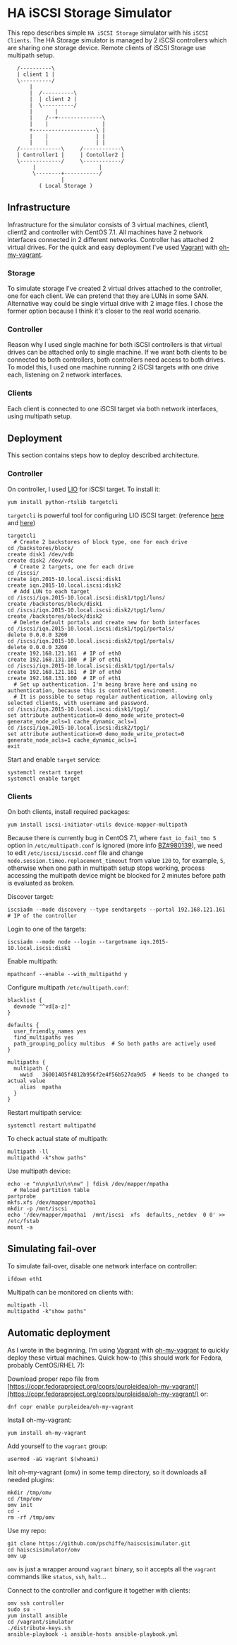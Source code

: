 # HA iSCSI Storage Simulator

This repo describes simple `HA iSCSI Storage` simulator with his `iSCSI Clients`. The HA Storage simulator is managed by 2 iSCSI controllers which are sharing one storage device. Remote clients of iSCSI Storage use multipath setup.

```
   /----------\
   | client 1 |
   \----------/
       |
       |  /----------\
       |  | client 2 |
       |  \----------/
       |       |
       |    /--+--------------\
       |    |                 |
       +--------------------\ |
       |    |               | |
       |    |               | |
   /-------------\     /------------\
   | Controller1 |     | Contoller2 |
   \-------------/     \------------/
        |                    |
        \--------+-----------/
                 |
          ( Local Storage )
```

## Infrastructure

Infrastructure for the simulator consists of 3 virtual machines, client1, client2 and controller with CentOS 7.1. All machines have 2 network interfaces connected in 2 different networks. Controller has attached 2 virtual drives. For the quick and easy deployment I've used [Vagrant](https://www.vagrantup.com/) with [oh-my-vagrant](https://github.com/purpleidea/oh-my-vagrant).

### Storage

To simulate storage I've created 2 virtual drives attached to the controller, one for each client. We can pretend that they are LUNs in some SAN. Alternative way could be single virtual drive with 2 image files. I chose the former option because I think it's closer to the real world scenario.

### Controller

Reason why I used single machine for both iSCSI controllers is that virtual drives can be attached only to single machine. If we want both clients to be connected to both controllers, both controllers need access to both drives. To model this, I used one machine running 2 iSCSI targets with one drive each, listening on 2 network interfaces.

### Clients

Each client is connected to one iSCSI target via both network interfaces, using multipath setup.

## Deployment

This section contains steps how to deploy described architecture.

### Controller

On controller, I used [LIO](http://linux-iscsi.org/wiki/Main_Page) for iSCSI target. To install it:
```
yum install python-rtslib targetcli
```

`targetcli` is powerful tool for configuring LIO iSCSI target: (reference [here](http://linux-iscsi.org/wiki/Targetcli) and [here](http://linux-iscsi.org/wiki/ISCSI))
```
targetcli
  # Create 2 backstores of block type, one for each drive
cd /backstores/block/
create disk1 /dev/vdb
create disk2 /dev/vdc
  # Create 2 targets, one for each drive
cd /iscsi/
create iqn.2015-10.local.iscsi:disk1
create iqn.2015-10.local.iscsi:disk2
  # Add LUN to each target
cd /iscsi/iqn.2015-10.local.iscsi:disk1/tpg1/luns/
create /backstores/block/disk1
cd /iscsi/iqn.2015-10.local.iscsi:disk2/tpg1/luns/
create /backstores/block/disk2
  # Delete default portals and create new for both interfaces
cd /iscsi/iqn.2015-10.local.iscsi:disk1/tpg1/portals/
delete 0.0.0.0 3260
cd /iscsi/iqn.2015-10.local.iscsi:disk2/tpg1/portals/
delete 0.0.0.0 3260
create 192.168.121.161  # IP of eth0
create 192.168.131.100  # IP of eth1
cd /iscsi/iqn.2015-10.local.iscsi:disk1/tpg1/portals/
create 192.168.121.161  # IP of eth0
create 192.168.131.100  # IP of eth1
  # Set up authentication. I'm being brave here and using no authentication, because this is controlled enviroment.
  # It is possible to setup regular authentication, allowing only selected clients, with username and password.
cd /iscsi/iqn.2015-10.local.iscsi:disk1/tpg1/
set attribute authentication=0 demo_mode_write_protect=0 generate_node_acls=1 cache_dynamic_acls=1
cd /iscsi/iqn.2015-10.local.iscsi:disk2/tpg1/
set attribute authentication=0 demo_mode_write_protect=0 generate_node_acls=1 cache_dynamic_acls=1
exit
```

Start and enable `target` service:
```
systemctl restart target
systemctl enable target
```

### Clients

On both clients, install required packages:
```
yum install iscsi-initiator-utils device-mapper-multipath
```

Because there is currently bug in CentOS 7.1, where `fast_io_fail_tmo 5` option in `/etc/multipath.conf` is ignored (more info [BZ#980139](https://bugzilla.redhat.com/show_bug.cgi?id=980139)), we need to edit `/etc/iscsi/iscsid.conf` file and change `node.session.timeo.replacement_timeout` from value `120` to, for example, `5`, otherwise when one path in multipath setup stops working, process accessing the multipath device might be blocked for 2 minutes before path is evaluated as broken.

Discover target:
```
iscsiadm --mode discovery --type sendtargets --portal 192.168.121.161  # IP of the controller
```

Login to one of the targets:
```
iscsiadm --mode node --login --targetname iqn.2015-10.local.iscsi:disk1
```

Enable multipath:
```
mpathconf --enable --with_multipathd y
```

Configure multipath `/etc/multipath.conf`:
```
blacklist {
  devnode "^vd[a-z]"
}

defaults {
  user_friendly_names yes
  find_multipaths yes
  path_grouping_policy multibus  # So both paths are actively used
}

multipaths {
  multipath {
    wwid   36001405f4812b956f2e4f56b527da9d5  # Needs to be changed to actual value
    alias  mpatha
  }
}
```

Restart multipath service:
```
systemctl restart multipathd
```

To check actual state of multipath:
```
multipath -ll
multipathd -k"show paths"
```

Use multipath device:
```
echo -e "n\np\n1\n\n\nw" | fdisk /dev/mapper/mpatha
  # Reload partition table
partprobe
mkfs.xfs /dev/mapper/mpatha1
mkdir -p /mnt/iscsi
echo '/dev/mapper/mpatha1  /mnt/iscsi  xfs  defaults,_netdev  0 0' >> /etc/fstab
mount -a
```

## Simulating fail-over

To simulate fail-over, disable one network interface on controller:
```
ifdown eth1
```

Multipath can be monitored on clients with:
```
multipath -ll
multipathd -k"show paths"
```

## Automatic deployment

As I wrote in the beginning, I'm using [Vagrant](https://www.vagrantup.com/) with [oh-my-vagrant](https://github.com/purpleidea/oh-my-vagrant) to quickly deploy these virtual machines. Quick how-to (this should work for Fedora, probably CentOS/RHEL 7):

Download proper repo file from [https://copr.fedoraproject.org/coprs/purpleidea/oh-my-vagrant/](https://copr.fedoraproject.org/coprs/purpleidea/oh-my-vagrant/) or:
```
dnf copr enable purpleidea/oh-my-vagrant
```

Install oh-my-vagrant:
```
yum install oh-my-vagrant
```

Add yourself to the `vagrant` group:
```
usermod -aG vagrant $(whoami)
```

Init oh-my-vagrant (omv) in some temp directory, so it downloads all needed plugins:
```
mkdir /tmp/omv
cd /tmp/omv
omv init
cd -
rm -rf /tmp/omv
```

Use my repo:
```
git clone https://github.com/pschiffe/haiscsisimulator.git
cd haiscsisimulator/omv
omv up
```

`omv` is just a wrapper around `vagrant` binary, so it accepts all the `vagrant` commands like `status`, `ssh`, `halt`...

Connect to the controller and configure it together with clients:
```
omv ssh controller
sudo su -
yum install ansible
cd /vagrant/simulator
./distribute-keys.sh
ansible-playbook -i ansible-hosts ansible-playbook.yml
```
